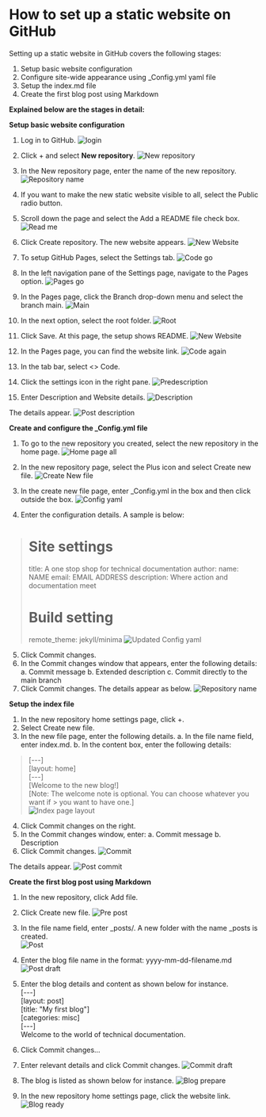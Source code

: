 # How to set up a static website on GitHub
Setting up a static website in GitHub covers the following stages:
1.	Setup basic website configuration	
2.	Configure site-wide appearance using _Config.yml yaml file
3.	Setup the index.md file
4.	Create the first blog post using Markdown



**Explained below are the stages in detail:** 

**Setup basic website configuration**

1.	Log in to GitHub. 
![login](/assets/login.png)
 
5.	Click + and select **New repository**. 
![New repository](./assets/images/newrepository.png)

 
6.	In the New repository page, enter the name of the new repository. 
![Repository name](./assets/images/repositoryname.png)
 
7.	If you want to make the new static website visible to all, select the Public radio button. 
8.	Scroll down the page and select the Add a README file check box. 
![Read me](./assets/images/publicreadme.png)
 
9.	Click Create repository. The new website appears. 
![New Website](./assets/images/new_static_website.png)
 
10.	To setup GitHub Pages, select the Settings tab. 
![Code go](./assets/images/code.png)
 
11.	In the left navigation pane of the Settings page, navigate to the Pages option.
![Pages go](./assets/images/pages.png)
 
12.	 In the Pages page, click the Branch drop-down menu and select the branch main.
![Main](./assets/images/branchmain.png)
 
13.	 In the next option, select the root folder. 
![Root](./assets/images/root.png)
 
14.	Click Save. At this page, the setup shows README. 
![New Website](./assets/images/newwebsitecreated.png)
 
15.	In the Pages page, you can find the website link.
![Code again](./assets/images/codeagain.png)
 
16.	In the tab bar, select <> Code. 
17.	Click the settings icon in the right pane. 
![Predescription](./assets/images/predescription.png)
 
18.	Enter Description and Website details.
![Description](./assets/images/description.png)
 
The details appear. 
![Post description](./assets/images/postdescription.png)
 


**Create and configure the _Config.yml file**
1.	To go to the new repository you created, select the new repository in the home page. 
![Home page all](./assets/images/all_in_one_homepage.png)
 
2.	In the new repository page, select the Plus icon and select Create new file. 
![Create New file](./assets/images/new_web_homepage.png)
 
3.	In the create new file page, enter _Config.yml in the box and then click outside the box. 
![Config yaml](./assets/images/configyml.png)
 
4.	Enter the configuration details. A sample is below:
> # Site settings
>title: A one stop shop for technical documentation
>author:
 > name: NAME
 > email: EMAIL ADDRESS
>description: Where action and documentation meet
> # Build setting
> remote_theme: jekyll/minima
![Updated Config yaml](./assets/images/updateconfigyml.png)
 
5.	Click Commit changes. 
6.	In the Commit changes window that appears, enter the following details:
a.	Commit message
b.	Extended description
c.	Commit directly to the main branch
7.	Click Commit changes. The details appear as below. 
![Repository name](./assets/images/repositoryname.png)
 

**Setup the index file**
1.	In the new repository home settings page, click +. 
2.	Select Create new file.
3.	In the new file page, enter the following details.
a.	In the file name field, enter index.md.
b.	In the content box, enter the following details:
> [---]  
> [layout: home]  
> [---]  
> [Welcome to the new blog!]  
> [Note: The welcome note is optional. You can choose whatever you want if > you want to have one.]  
![Index page layout](./assets/images/index_pg_lyout.png)
 
4.	Click Commit changes on the right. 
5.	In the Commit changes window, enter:
a.	Commit message 
b.	Description 
6.	Click Commit changes.
![Commit](./assets/images/commit1.png)
 
The details appear. 
![Post commit](./assets/images/post_commit.png)
  

**Create the first blog post using Markdown**
1.	In the new repository, click Add file.
2.	Click Create new file.
![Pre post](./assets/images/pre_post.png)

3.	In the file name field, enter _posts/. A new folder with the name _posts is created.   
![Post](./assets/images/posts.png)
 
4.	Enter the blog file name in the format: yyyy-mm-dd-filename.md
![Post draft](./assets/images/posts_draft1.png)
 
5.	Enter the blog details and content as shown below for instance.   
[---]   
[layout: post]   
[title: "My first blog"]   
[categories: misc]   
[---]   
Welcome to the world of technical documentation.
6.	Click Commit changes...
7.	Enter relevant details and click Commit changes. 
![Commit draft](./assets/images/commit_blog1.png)
 
8.	The blog is listed as shown below for instance. 
![Blog prepare](./assets/images/blogprepare.png)
 
9.	In the new repository home settings page, click the website link. 
![Blog ready](./assets/images/blogready.png)
 
